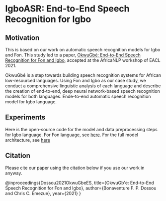 # IgboASR: End-to-End Speech Recognition for Igbo
## Motivation
This is based on our work on automatic speech recognition models for Igbo and Fon. This study led to a paper, [OkwuGbé: End-to-End Speech Recognition for Fon and Igbo](https://arxiv.org/abs/2103.07762), accepted at the AfricaNLP workshop of EACL 2021.

OkwuGbé is a step towards building speech recognition systems for African low-resourced languages. Using Fon and Igbo as our case study, we conduct a comprehensive linguistic analysis of each language and describe the creation of end-to-end, deep neural network-based speech recognition models for both languages.
Ende-to-end automatic speech recognition model for Igbo language.

## Experiments
Here is the open-source code for the model and data preprocessing steps for Igbo language. For Fon language, see [here](https://github.com/bonaventuredossou/fonasr).
For the full model architecture, see [here](https://drive.google.com/file/d/1gT4r1R8Iq_183WkU3l0nNtdy4YYvYHPp/view?usp=sharing)

## Citation
Please cite our paper using the citation below if you use our work in anyway. 

@inproceedings{Dossou2021OkwuGbeES,
  title={OkwuGb\'e: End-to-End Speech Recognition for Fon and Igbo},
  author={Bonaventure F. P. Dossou and Chris C. Emezue},
  year={2021}
}
